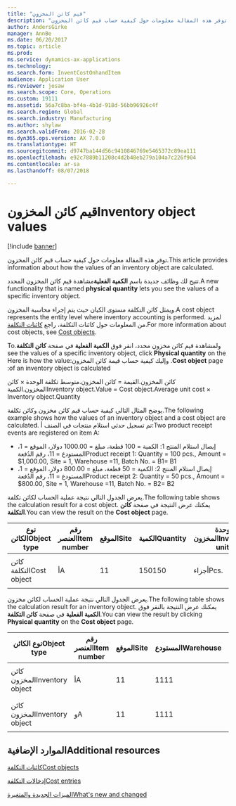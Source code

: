 ```yaml
---
title: "قيم كائن المخزون"
description: "توفر هذه المقالة معلومات حول كيفية حساب قيم كائن المخزون."
author: AndersGirke
manager: AnnBe
ms.date: 06/20/2017
ms.topic: article
ms.prod: 
ms.service: dynamics-ax-applications
ms.technology: 
ms.search.form: InventCostOnhandItem
audience: Application User
ms.reviewer: josaw
ms.search.scope: Core, Operations
ms.custom: 19111
ms.assetid: 56a7c8ba-bf4a-4b1d-918d-56bb96926c4f
ms.search.region: Global
ms.search.industry: Manufacturing
ms.author: shylaw
ms.search.validFrom: 2016-02-28
ms.dyn365.ops.version: AX 7.0.0
ms.translationtype: HT
ms.sourcegitcommit: d9747ba144d56c9410846769e5465372c89ea111
ms.openlocfilehash: e92c7889b11208c4d2b48eb279a104a7c226f904
ms.contentlocale: ar-sa
ms.lasthandoff: 08/07/2018

---
```


# <a name="inventory-object-values"></a><span data-ttu-id="2dc82-103">قيم كائن المخزون</span><span class="sxs-lookup"><span data-stu-id="2dc82-103">Inventory object values</span></span>

[!include [banner](../includes/banner.md)]

<span data-ttu-id="2dc82-104">توفر هذه المقالة معلومات حول كيفية حساب قيم كائن المخزون.</span><span class="sxs-lookup"><span data-stu-id="2dc82-104">This article provides information about how the values of an inventory object are calculated.</span></span> 

<span data-ttu-id="2dc82-105">تتيح لك وظائف جديدة باسم **الكمية الفعلية**مشاهدة قيم كائن المخزون المحدد.</span><span class="sxs-lookup"><span data-stu-id="2dc82-105">A new functionality that is named **physical quantity** lets you see the values of a specific inventory object.</span></span> 

<span data-ttu-id="2dc82-106">ويمثل كائن التكلفة مستوى الكيان حيث يتم إجراء محاسبة المخزون.</span><span class="sxs-lookup"><span data-stu-id="2dc82-106">A cost object represents the entity level where inventory accounting is performed.</span></span> <span data-ttu-id="2dc82-107">لمزيد من المعلومات حول كائنات التكلفة، راجع [كائنات التكلفة](cost-object.md).</span><span class="sxs-lookup"><span data-stu-id="2dc82-107">For more information about cost objects, see [Cost objects](cost-object.md).</span></span> 

<span data-ttu-id="2dc82-108">‏‫ولمشاهدة قيم كائن مخزون محدد، انقر فوق **الكمية الفعلية** في صفحة **كائن التكلفة**.</span><span class="sxs-lookup"><span data-stu-id="2dc82-108">To see the values of a specific inventory object, click **Physical quantity** on the **Cost object** page.</span></span> <span data-ttu-id="2dc82-109">وإليك كيفية حساب قيمة كائن المخزون:</span><span class="sxs-lookup"><span data-stu-id="2dc82-109">Here is how the value of an inventory object is calculated:</span></span> 

<span data-ttu-id="2dc82-110">كائن المخزون.القيمة = كائن المخزون.متوسط تكلفة الوحدة × كائن المخزون.الكمية</span><span class="sxs-lookup"><span data-stu-id="2dc82-110">Inventory object.Value = Cost object.Average unit cost × Inventory object.Quantity</span></span> 

<span data-ttu-id="2dc82-111">يوضح المثال التالي كيفية حساب قيم كائن مخزون وكائن تكلفة.</span><span class="sxs-lookup"><span data-stu-id="2dc82-111">The following example shows how the values of an inventory object and a cost object are calculated.</span></span> <span data-ttu-id="2dc82-112">تم تسجيل حدثي استلام منتجات في الصنف أ:</span><span class="sxs-lookup"><span data-stu-id="2dc82-112">Two product receipt events are registered on item A:</span></span>

-   <span data-ttu-id="2dc82-113">إيصال استلام المنتج 1: الكمية = 100 قطعة، مبلغ = 1000.00 دولار، الموقع = 1، المستودع = 11، رقم الدُفعة</span><span class="sxs-lookup"><span data-stu-id="2dc82-113">Product receipt 1: Quantity = 100 pcs., Amount = $1,000.00, Site = 1, Warehouse =11, Batch No.</span></span> <span data-ttu-id="2dc82-114">= B1</span><span class="sxs-lookup"><span data-stu-id="2dc82-114">= B1</span></span>
-   <span data-ttu-id="2dc82-115">إيصال استلام المنتج 2: الكمية = 50 قطعة، مبلغ = 800.00 دولار، الموقع = 1، المستودع = 11، رقم الدُفعة</span><span class="sxs-lookup"><span data-stu-id="2dc82-115">Product receipt 2: Quantity = 50 pcs., Amount = $800.00, Site = 1, Warehouse =11, Batch No.</span></span> <span data-ttu-id="2dc82-116">= B2</span><span class="sxs-lookup"><span data-stu-id="2dc82-116">= B2</span></span>

<span data-ttu-id="2dc82-117">يعرض الجدول التالي نتيجة عملية الحساب لكائن تكلفة.</span><span class="sxs-lookup"><span data-stu-id="2dc82-117">The following table shows the calculation result for a cost object.</span></span> <span data-ttu-id="2dc82-118">يمكنك عرض النتيجة في صفحة **كائن التكلفة**.</span><span class="sxs-lookup"><span data-stu-id="2dc82-118">You can view the result on the **Cost object** page.</span></span>

<table style="width:100%;">
<colgroup>
<col width="14%" />
<col width="14%" />
<col width="14%" />
<col width="14%" />
<col width="14%" />
<col width="14%" />
<col width="14%" />
</colgroup>
<thead>
<tr class="header">
<th><span data-ttu-id="2dc82-119">نوع الكائن</span><span class="sxs-lookup"><span data-stu-id="2dc82-119">Object type</span></span></th>
<th><span data-ttu-id="2dc82-120">رقم العنصر</span><span class="sxs-lookup"><span data-stu-id="2dc82-120">Item number</span></span></th>
<th><span data-ttu-id="2dc82-121">الموقع</span><span class="sxs-lookup"><span data-stu-id="2dc82-121">Site</span></span></th>
<th><span data-ttu-id="2dc82-122">الكمية</span><span class="sxs-lookup"><span data-stu-id="2dc82-122">Quantity</span></span></th>
<th><span data-ttu-id="2dc82-123">وحدة المخزون</span><span class="sxs-lookup"><span data-stu-id="2dc82-123">Inventory unit</span></span></th>
<th><span data-ttu-id="2dc82-124">القيمة</span><span class="sxs-lookup"><span data-stu-id="2dc82-124">Value</span></span></th>
<th><span data-ttu-id="2dc82-125">متوسط تكلفة الوحدة</span><span class="sxs-lookup"><span data-stu-id="2dc82-125">Average unit cost</span></span></th>
</tr>
</thead>
<tbody>
<tr class="odd">
<td><span data-ttu-id="2dc82-126">كائن التكلفة</span><span class="sxs-lookup"><span data-stu-id="2dc82-126">Cost object</span></span></td>
<td><span data-ttu-id="2dc82-127">أ</span><span class="sxs-lookup"><span data-stu-id="2dc82-127">A</span></span></td>
<td><span data-ttu-id="2dc82-128">1</span><span class="sxs-lookup"><span data-stu-id="2dc82-128">1</span></span></td>
<td><span data-ttu-id="2dc82-129">150</span><span class="sxs-lookup"><span data-stu-id="2dc82-129">150</span></span></td>
<td><span data-ttu-id="2dc82-130">أجزاء</span><span class="sxs-lookup"><span data-stu-id="2dc82-130">Pcs.</span></span></td>
<td><p><span data-ttu-id="2dc82-131">1800.00 دولار</span><span class="sxs-lookup"><span data-stu-id="2dc82-131">$1800.00</span></span></p></td>
<td><p><span data-ttu-id="2dc82-132">12.00 دولارًا</span><span class="sxs-lookup"><span data-stu-id="2dc82-132">$12.00</span></span></p></td>
</tr>
</tbody>
</table>

<span data-ttu-id="2dc82-133">يعرض الجدول التالي نتيجة عملية الحساب لكائن مخزون.</span><span class="sxs-lookup"><span data-stu-id="2dc82-133">The following table shows the calculation result for an inventory object.</span></span> <span data-ttu-id="2dc82-134">يمكنك عرض النتيجة بالنقر فوق **الكمية الفعلية** في صفحة **كائن التكلفة**.</span><span class="sxs-lookup"><span data-stu-id="2dc82-134">You can view the result by clicking **Physical quantity** on the **Cost object** page.</span></span>

<table style="width:100%;">
<colgroup>
<col width="11%" />
<col width="11%" />
<col width="11%" />
<col width="11%" />
<col width="11%" />
<col width="11%" />
<col width="11%" />
<col width="11%" />
<col width="11%" />
</colgroup>
<thead>
<tr class="header">
<th><span data-ttu-id="2dc82-135">نوع الكائن</span><span class="sxs-lookup"><span data-stu-id="2dc82-135">Object type</span></span></th>
<th><span data-ttu-id="2dc82-136">رقم العنصر</span><span class="sxs-lookup"><span data-stu-id="2dc82-136">Item number</span></span></th>
<th><span data-ttu-id="2dc82-137">الموقع</span><span class="sxs-lookup"><span data-stu-id="2dc82-137">Site</span></span></th>
<th><span data-ttu-id="2dc82-138">المستودع</span><span class="sxs-lookup"><span data-stu-id="2dc82-138">Warehouse</span></span></th>
<th><span data-ttu-id="2dc82-139">رقم الدُفعة</span><span class="sxs-lookup"><span data-stu-id="2dc82-139">Batch No.</span></span></th>
<th><span data-ttu-id="2dc82-140">الكمية</span><span class="sxs-lookup"><span data-stu-id="2dc82-140">Quantity</span></span></th>
<th><span data-ttu-id="2dc82-141">وحدة المخزون</span><span class="sxs-lookup"><span data-stu-id="2dc82-141">Inventory unit</span></span></th>
<th><span data-ttu-id="2dc82-142">القيمة</span><span class="sxs-lookup"><span data-stu-id="2dc82-142">Value</span></span></th>
<th><span data-ttu-id="2dc82-143">متوسط تكلفة الوحدة</span><span class="sxs-lookup"><span data-stu-id="2dc82-143">Average unit cost</span></span></th>
</tr>
</thead>
<tbody>
<tr class="odd">
<td><span data-ttu-id="2dc82-144">كائن المخزون</span><span class="sxs-lookup"><span data-stu-id="2dc82-144">Inventory object</span></span></td>
<td><span data-ttu-id="2dc82-145">أ</span><span class="sxs-lookup"><span data-stu-id="2dc82-145">A</span></span></td>
<td><span data-ttu-id="2dc82-146">1</span><span class="sxs-lookup"><span data-stu-id="2dc82-146">1</span></span></td>
<td><span data-ttu-id="2dc82-147">11</span><span class="sxs-lookup"><span data-stu-id="2dc82-147">11</span></span></td>
<td><span data-ttu-id="2dc82-148">ب1</span><span class="sxs-lookup"><span data-stu-id="2dc82-148">B1</span></span></td>
<td><span data-ttu-id="2dc82-149">100</span><span class="sxs-lookup"><span data-stu-id="2dc82-149">100</span></span></td>
<td><span data-ttu-id="2dc82-150">أجزاء</span><span class="sxs-lookup"><span data-stu-id="2dc82-150">Pcs.</span></span></td>
<td><p><span data-ttu-id="2dc82-151">1200.00 دولار</span><span class="sxs-lookup"><span data-stu-id="2dc82-151">$1200.00</span></span></p></td>
<td><p><span data-ttu-id="2dc82-152">12.00 دولارًا</span><span class="sxs-lookup"><span data-stu-id="2dc82-152">$12.00</span></span></p></td>
</tr>
<tr class="even">
<td><span data-ttu-id="2dc82-153">كائن المخزون</span><span class="sxs-lookup"><span data-stu-id="2dc82-153">Inventory object</span></span></td>
<td><span data-ttu-id="2dc82-154">و</span><span class="sxs-lookup"><span data-stu-id="2dc82-154">A</span></span></td>
<td><span data-ttu-id="2dc82-155">1</span><span class="sxs-lookup"><span data-stu-id="2dc82-155">1</span></span></td>
<td><span data-ttu-id="2dc82-156">11</span><span class="sxs-lookup"><span data-stu-id="2dc82-156">11</span></span></td>
<td><span data-ttu-id="2dc82-157">ب2</span><span class="sxs-lookup"><span data-stu-id="2dc82-157">B2</span></span></td>
<td><span data-ttu-id="2dc82-158">50</span><span class="sxs-lookup"><span data-stu-id="2dc82-158">50</span></span></td>
<td><span data-ttu-id="2dc82-159">أجزاء</span><span class="sxs-lookup"><span data-stu-id="2dc82-159">Pcs.</span></span></td>
<td><p><span data-ttu-id="2dc82-160">600.00 دولار</span><span class="sxs-lookup"><span data-stu-id="2dc82-160">$600.00</span></span></p></td>
<td><p><span data-ttu-id="2dc82-161">12.00 دولارًا</span><span class="sxs-lookup"><span data-stu-id="2dc82-161">$12.00</span></span></p></td>
</tr>
</tbody>
</table>



<a name="additional-resources"></a><span data-ttu-id="2dc82-162">الموارد الإضافية</span><span class="sxs-lookup"><span data-stu-id="2dc82-162">Additional resources</span></span>
--------

[<span data-ttu-id="2dc82-163">كائنات التكلفة</span><span class="sxs-lookup"><span data-stu-id="2dc82-163">Cost objects</span></span>](cost-object.md)

[<span data-ttu-id="2dc82-164">إدخالات التكلفة</span><span class="sxs-lookup"><span data-stu-id="2dc82-164">Cost entries</span></span>](cost-entries.md)

[<span data-ttu-id="2dc82-165">الميزات الجديدة والمتغيرة</span><span class="sxs-lookup"><span data-stu-id="2dc82-165">What's new and changed</span></span>](../../fin-and-ops/get-started/whats-new-changed.md)




